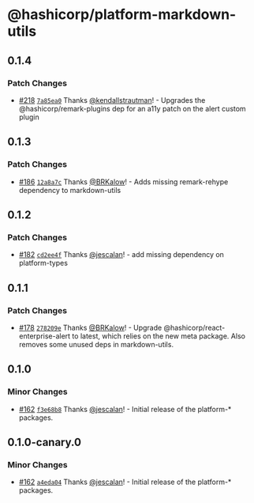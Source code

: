 # @hashicorp/platform-markdown-utils

## 0.1.4

### Patch Changes

- [#218](https://github.com/hashicorp/nextjs-scripts/pull/218) [`7a85ea0`](https://github.com/hashicorp/nextjs-scripts/commit/7a85ea0168ba6ee1c62f5e954bc20b3d406ab282) Thanks [@kendallstrautman](https://github.com/kendallstrautman)! - Upgrades the @hashicorp/remark-plugins dep for an a11y patch on the alert custom plugin

## 0.1.3

### Patch Changes

- [#186](https://github.com/hashicorp/nextjs-scripts/pull/186) [`12a8a7c`](https://github.com/hashicorp/nextjs-scripts/commit/12a8a7c5b73bc20b9b68ad4dcfb1d396e9980c02) Thanks [@BRKalow](https://github.com/BRKalow)! - Adds missing remark-rehype dependency to markdown-utils

## 0.1.2

### Patch Changes

- [#182](https://github.com/hashicorp/nextjs-scripts/pull/182) [`cd2ee4f`](https://github.com/hashicorp/nextjs-scripts/commit/cd2ee4fbd212d9e703f706d6a1255467035b6099) Thanks [@jescalan](https://github.com/jescalan)! - add missing dependency on platform-types

## 0.1.1

### Patch Changes

- [#178](https://github.com/hashicorp/nextjs-scripts/pull/178) [`278209e`](https://github.com/hashicorp/nextjs-scripts/commit/278209e57480999aac2522cf52859f17dc477884) Thanks [@BRKalow](https://github.com/BRKalow)! - Upgrade @hashicorp/react-enterprise-alert to latest, which relies on the new meta package. Also removes some unused deps in markdown-utils.

## 0.1.0

### Minor Changes

- [#162](https://github.com/hashicorp/nextjs-scripts/pull/162) [`f3e68b8`](https://github.com/hashicorp/nextjs-scripts/commit/f3e68b8a00066fe9ab7a789aecfd6bc97bcd047f) Thanks [@jescalan](https://github.com/jescalan)! - Initial release of the platform-\* packages.

## 0.1.0-canary.0

### Minor Changes

- [#162](https://github.com/hashicorp/nextjs-scripts/pull/162) [`a4eda04`](https://github.com/hashicorp/nextjs-scripts/commit/a4eda047e75d843997ea95a8c36a83108b639cb8) Thanks [@jescalan](https://github.com/jescalan)! - Initial release of the platform-\* packages.
